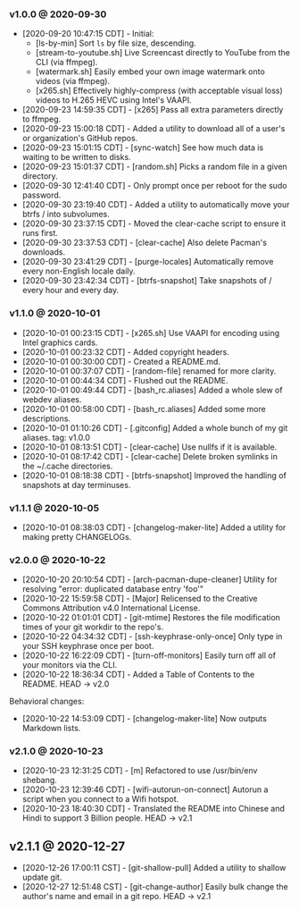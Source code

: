 ### v1.0.0 @ 2020-09-30
* [2020-09-20 10:47:15 CDT] - Initial:
    * [ls-by-min] Sort `ls` by file size, descending.
    * [stream-to-youtube.sh] Live Screencast directly to YouTube from the CLI (via ffmpeg).
    * [watermark.sh] Easily embed your own image watermark onto videos (via ffmpeg).
    * [x265.sh] Effectively highly-compress (with acceptable visual loss) videos to H.265 HEVC using Intel's VAAPI. 
* [2020-09-23 14:59:35 CDT] - [x265] Pass all extra parameters directly to ffmpeg.
* [2020-09-23 15:00:18 CDT] - Added a utility to download all of a user's or organization's GitHub repos.
* [2020-09-23 15:01:15 CDT] - [sync-watch] See how much data is waiting to be written to disks.
* [2020-09-23 15:01:37 CDT] - [random.sh] Picks a random file in a given directory.
* [2020-09-30 12:41:40 CDT] - Only prompt once per reboot for the sudo password.
* [2020-09-30 23:19:40 CDT] - Added a utility to automatically move your btrfs / into subvolumes.
* [2020-09-30 23:37:15 CDT] - Moved the clear-cache script to ensure it runs first.
* [2020-09-30 23:37:53 CDT] - [clear-cache] Also delete Pacman's downloads.
* [2020-09-30 23:41:29 CDT] - [purge-locales] Automatically remove every non-English locale daily.
* [2020-09-30 23:42:34 CDT] - [btrfs-snapshot] Take snapshots of / every hour and every day.

### v1.1.0 @ 2020-10-01
* [2020-10-01 00:23:15 CDT] - [x265.sh] Use VAAPI for encoding using Intel graphics cards.
* [2020-10-01 00:23:32 CDT] - Added copyright headers.
* [2020-10-01 00:30:00 CDT] - Created a README.md.
* [2020-10-01 00:37:07 CDT] - [random-file] renamed for more clarity.
* [2020-10-01 00:44:34 CDT] - Flushed out the README.
* [2020-10-01 00:49:44 CDT] - [bash_rc.aliases] Added a whole slew of webdev aliases.
* [2020-10-01 00:58:00 CDT] - [bash_rc.aliases] Added some more descriptions.
* [2020-10-01 01:10:26 CDT] - [.gitconfig] Added a whole bunch of my git aliases. tag: v1.0.0
* [2020-10-01 08:13:51 CDT] - [clear-cache] Use nullfs if it is available.
* [2020-10-01 08:17:42 CDT] - [clear-cache] Delete broken symlinks in the ~/.cache directories.
* [2020-10-01 08:18:38 CDT] - [btrfs-snapshot] Improved the handling of snapshots at day terminuses.

### v1.1.1 @ 2020-10-05
* [2020-10-01 08:38:03 CDT] - [changelog-maker-lite] Added a utility for making pretty CHANGELOGs.

### v2.0.0 @ 2020-10-22
* [2020-10-20 20:10:54 CDT] - [arch-pacman-dupe-cleaner] Utility for resolving "error: duplicated database entry 'foo'"
* [2020-10-22 15:59:58 CDT] - [Major] Relicensed to the Creative Commons Attribution v4.0 International License.
* [2020-10-22 01:01:01 CDT] - [git-mtime] Restores the file modification times of your git workdir to the repo's.
* [2020-10-22 04:34:32 CDT] - [ssh-keyphrase-only-once] Only type in your SSH keyphrase once per boot.
* [2020-10-22 16:22:09 CDT] - [turn-off-monitors] Easily turn off all of your monitors via the CLI.
* [2020-10-22 18:36:34 CDT] - Added a Table of Contents to the README. HEAD -> v2.0

Behavioral changes:
* [2020-10-22 14:53:09 CDT] - [changelog-maker-lite] Now outputs Markdown lists.

### v2.1.0 @ 2020-10-23
* [2020-10-23 12:31:25 CDT] - [m] Refactored to use /usr/bin/env shebang.
* [2020-10-23 12:39:46 CDT] - [wifi-autorun-on-connect] Autorun a script when you connect to a Wifi hotspot.
* [2020-10-23 18:40:30 CDT] - Translated the README into Chinese and Hindi to support 3 Billion people. HEAD -> v2.1

## v2.1.1 @ 2020-12-27
* [2020-12-26 17:00:11 CST] - [git-shallow-pull] Added a utility to shallow update git.
* [2020-12-27 12:51:48 CST] - [git-change-author] Easily bulk change the author's name and email in a git repo. HEAD -> v2.1 

